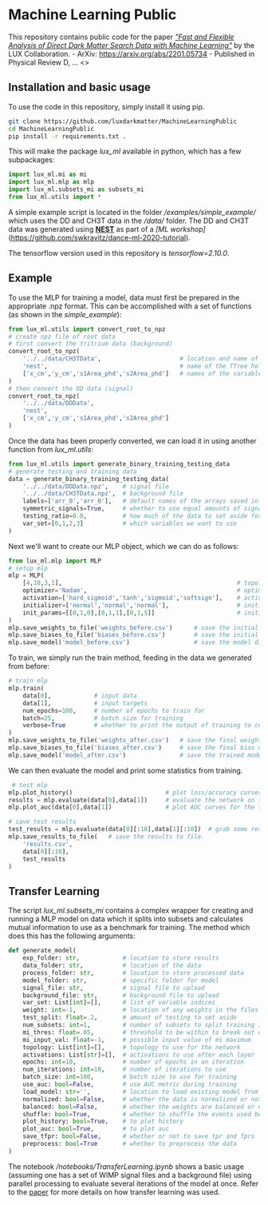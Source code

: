 # Machine Learning Public

This repository contains public code for the paper *["Fast and Flexible Analysis of Direct Dark Matter Search Data with Machine Learning"](https://arxiv.org/abs/2201.05734)* by the LUX Collaboration.
    - ArXiv: <https://arxiv.org/abs/2201.05734>
    - Published in Physical Review D, ... <>

## Installation and basic usage

To use the code in this repository, simply install it using pip.
```bash
git clone https://github.com/luxdarkmatter/MachineLearningPublic
cd MachineLearningPublic
pip install -r requirements.txt .
```

This will make the package *lux_ml* available in python, which has a few subpackages:
```python
import lux_ml.mi as mi
import lux_ml.mlp as mlp
import lux_ml.subsets_mi as subsets_mi
from lux_ml.utils import *
```

A simple example script is located in the folder */examples/simple_example/* which uses the DD and CH3T data in the */data/* folder.  The DD and CH3T data was generated using **[NEST](https://nest.physics.ucdavis.edu/)** as part of a *[ML workshop]*(https://github.com/swkravitz/dance-ml-2020-tutorial).

The tensorflow version used in this repository is *tensorflow=2.10.0*.

## Example

To use the MLP for training a model, data must first be prepared in the appropriate .npz format.  This can be accomplished with a set of functions (as shown in the *simple_example*):
```python
from lux_ml.utils import convert_root_to_npz
# create npz file of root data
# first convert the tritrium data (background)
convert_root_to_npz(
    '../../data/CH3TData',                      # location and name of the file (no .root extension)
    'nest',                                     # name of the TTree holding the data
    ['x_cm','y_cm','s1Area_phd','s2Area_phd']   # names of the variables we want to extract from the data
)
# then convert the DD data (signal)
convert_root_to_npz(
    '../../data/DDData',
    'nest',
    ['x_cm','y_cm','s1Area_phd','s2Area_phd']
)
```
Once the data has been properly converted, we can load it in using another function from *lux_ml.utils*:
```python
from lux_ml.utils import generate_binary_training_testing_data
# generate testing and training data
data = generate_binary_training_testing_data(
    '../../data/DDData.npz',    # signal file
    '../../data/CH3TData.npz',  # background file
    labels=['arr_0','arr_0'],   # default names of the arrays saved in .npz format
    symmetric_signals=True,     # whether to use equal amounts of signal/background
    testing_ratio=0.0,          # how much of the data to set aside for testing
    var_set=[0,1,2,3]           # which variables we want to use
)
```

Next we'll want to create our MLP object, which we can do as follows:
```python
from lux_ml.mlp import MLP
# setup mlp
mlp = MLP(
    [4,10,3,1],                                                 # topology of the network
    optimizer='Nadam',                                          # optimizer to use
    activation=['hard_sigmoid','tanh','sigmoid','softsign'],    # activation functions for each layer
    initializer=['normal','normal','normal'],                   # initializer for weights in each layer
    init_params=[[0,1,0],[0,1,1],[0,1,5]]                       # initialization parameters for the weights
)
mlp.save_weights_to_file('weights_before.csv')      # save the initial weights values
mlp.save_biases_to_file('biases_before.csv')        # save the initial bias weight values
mlp.save_model('model_before.csv')                  # save the model dictionary before training
```

To train, we simply run the train method, feeding in the data we generated from before:
```python
# train mlp
mlp.train(
    data[0],            # input data
    data[1],            # input targets
    num_epochs=100,     # number of epochs to train for
    batch=25,           # batch size for training
    verbose=True        # whether to print the output of training to console
)
mlp.save_weights_to_file('weights_after.csv')   # save the final weight values
mlp.save_biases_to_file('biases_after.csv')     # save the final bias weight values
mlp.save_model('model_after.csv')               # save the trained model dictionary
```

We can then evaluate the model and print some statistics from training.
```python
 # test mlp
mlp.plot_history()                          # plot loss/accuracy curves
results = mlp.evaluate(data[0],data[1])     # evaluate the network on the original input data
mlp.plot_auc(data[0],data[1])               # plot AUC curves for the trained model

# save test results
test_results = mlp.evaluate(data[0][:10],data[1][:10])  # grab some results
mlp.save_results_to_file(   # save the results to file.
    'results.csv',
    data[0][:10],
    test_results
)
```

## Transfer Learning

The script *lux_ml.subsets_mi* contains a complex wrapper for creating and running a MLP model on data which it splits into subsets and calculates mutual information to use as a benchmark for training.  The method which does this has the following arguments:
```python
def generate_model(
    exp_folder: str,            # location to store results
    data_folder: str,           # location of the data
    process_folder: str,        # location to store processed data
    model_folder: str,          # specific folder for model
    signal_file: str,           # signal file to upload
    background_file: str,       # background file to upload
    var_set: List[int]=[],      # list of variable indices
    weight: int=-1,             # location of any weights in the files
    test_split: float=.2,       # amount of testing to set aside
    num_subsets: int=1,         # number of subsets to split training into
    mi_thres: float=.05,        # threshold to be within to break out of training
    mi_input_val: float=-1,     # possible input value of mi maximum
    topology: List[int]=[],     # topology to use for the network
    activations: List[str]=[],  # activations to use after each layer
    epochs: int=10,             # number of epochs in an iteration
    num_iterations: int=10,     # number of iterations to use
    batch_size: int=100,        # batch size to use for training
    use_auc: bool=False,        # use AUC metric during training
    load_model: str='',         # location to load existing model from
    normalized: bool=False,     # whether the data is normalized or not
    balanced: bool=False,       # whether the weights are balanced or not
    shuffle: bool=True,         # whether to shuffle the events used before training
    plot_history: bool=True,    # to plot history
    plot_auc: bool=True,        # to plot auc
    save_tfpr: bool=False,      # whether or not to save tpr and fprs
    preprocess: bool=True       # whether to preprocess the data
)
```

The notebook */notebooks/TransferLearning.ipynb* shows a basic usage (assuming one has a set of WIMP signal files and a background file) using parallel processing to evaluate several iterations of the model at once.  Refer to the [paper](https://arxiv.org/abs/2201.05734) for more details on how transfer learning was used.
